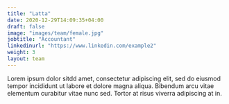 ```yaml
--- 
title: "Latta"
date: 2020-12-29T14:09:35+04:00
draft: false
image: "images/team/female.jpg"
jobtitle: "Accountant"
linkedinurl: "https://www.linkedin.com/example2"
weight: 3
layout: team
---
```


Lorem ipsum dolor sitdd amet, consectetur adipiscing elit, sed do eiusmod tempor incididunt ut labore et dolore magna aliqua. Bibendum arcu vitae elementum curabitur vitae nunc sed. Tortor at risus viverra adipiscing at in.

